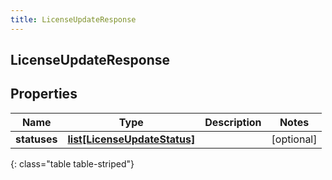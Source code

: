 ```yaml
---
title: LicenseUpdateResponse
---
```

## LicenseUpdateResponse

## Properties

|Name | Type | Description | Notes|
|------------ | ------------- | ------------- | -------------|
| **statuses** | [**list[LicenseUpdateStatus]**](LicenseUpdateStatus.html) |  | [optional] |
{: class="table table-striped"}


